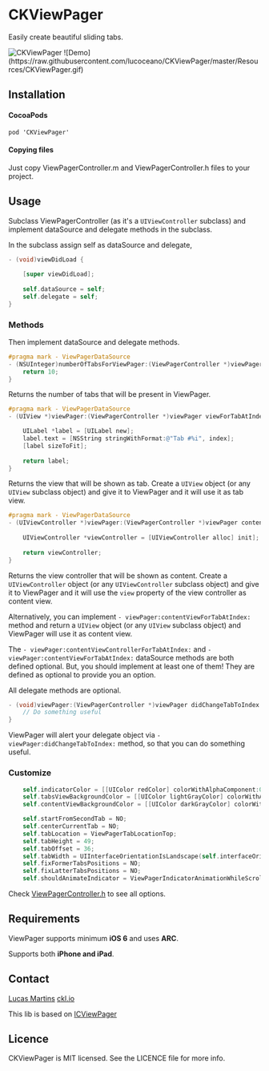 CKViewPager
============

Easily create beautiful sliding tabs. 

<img src="https://raw.githubusercontent.com/lucoceano/CKViewPager/master/Resources/screen1.png" alt="CKViewPager" title="CKViewPager">
![Demo](https://raw.githubusercontent.com/lucoceano/CKViewPager/master/Resources/CKViewPager.gif)

## Installation

#### CocoaPods

 `pod 'CKViewPager'`

#### Copying files

Just copy ViewPagerController.m and ViewPagerController.h files to your project.

## Usage

Subclass ViewPagerController (as it's a `UIViewController` subclass) and implement dataSource and delegate methods in the subclass.

In the subclass assign self as dataSource and delegate, 

```Objective-C
- (void)viewDidLoad {
    
    [super viewDidLoad];
    
    self.dataSource = self;
    self.delegate = self;
}
```

### Methods

Then implement dataSource and delegate methods.
```Objective-C
#pragma mark - ViewPagerDataSource
- (NSUInteger)numberOfTabsForViewPager:(ViewPagerController *)viewPager {
    return 10;
}
```
Returns the number of tabs that will be present in ViewPager.

```Objective-C
#pragma mark - ViewPagerDataSource
- (UIView *)viewPager:(ViewPagerController *)viewPager viewForTabAtIndex:(NSUInteger)index {

    UILabel *label = [UILabel new];
    label.text = [NSString stringWithFormat:@"Tab #%i", index];
    [label sizeToFit];
    
    return label;
}
```
Returns the view that will be shown as tab. Create a `UIView` object (or any `UIView` subclass object) and give it to ViewPager and it will use it as tab view.

```Objective-C
#pragma mark - ViewPagerDataSource
- (UIViewController *)viewPager:(ViewPagerController *)viewPager contentViewControllerForTabAtIndex:(NSUInteger)index {
    
    UIViewController *viewController = [UIViewController alloc] init];
    
    return viewController;
}
```
Returns the view controller that will be shown as content. Create a `UIViewController` object (or any `UIViewController` subclass object) and give it to ViewPager and it will use the `view` property of the view controller as content view.

Alternatively, you can implement `- viewPager:contentViewForTabAtIndex:` method and return a `UIView` object (or any `UIView` subclass object) and ViewPager will use it as content view.

The `- viewPager:contentViewControllerForTabAtIndex:` and `- viewPager:contentViewForTabAtIndex:` dataSource methods are both defined optional. But, you should implement at least one of them! They are defined as optional to provide you an option.

All delegate methods are optional.

```Objective-C
- (void)viewPager:(ViewPagerController *)viewPager didChangeTabToIndex:(NSUInteger)index {
    // Do something useful
}
```
ViewPager will alert your delegate object via `- viewPager:didChangeTabToIndex:` method, so that you can do something useful.

### Customize
```Objective-C
    self.indicatorColor = [[UIColor redColor] colorWithAlphaComponent:0.64];
	self.tabsViewBackgroundColor = [[UIColor lightGrayColor] colorWithAlphaComponent:0.32];
	self.contentViewBackgroundColor = [[UIColor darkGrayColor] colorWithAlphaComponent:0.32];

	self.startFromSecondTab = NO;
	self.centerCurrentTab = NO;
	self.tabLocation = ViewPagerTabLocationTop;
	self.tabHeight = 49;
	self.tabOffset = 36;
	self.tabWidth = UIInterfaceOrientationIsLandscape(self.interfaceOrientation) ? 128.0f : 96.0f;
	self.fixFormerTabsPositions = NO;
	self.fixLatterTabsPositions = NO;
	self.shouldAnimateIndicator = ViewPagerIndicatorAnimationWhileScrolling;
```
Check [ViewPagerController.h](https://github.com/lucoceano/CKViewPager/blob/master/CKViewPager/CKViewPager/ViewPagerController.h) to see all options.

## Requirements

ViewPager supports minimum **iOS 6** and uses **ARC**.

Supports both **iPhone and iPad**.

## Contact

[Lucas Martins](mailto:lucoceano@ckl.io) [ckl.io](http://www.ckl.io)

This lib is based on [ICViewPager](https://github.com/iltercengiz/ICViewPager)

## Licence
CKViewPager is MIT licensed. See the LICENCE file for more info.
